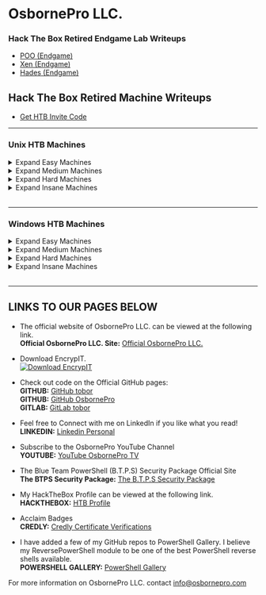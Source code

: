# OsbornePro LLC.
### Hack The Box Retired Endgame Lab Writeups
- [POO (Endgame)](https://writeups.osbornepro.com/POO.pdf)
- [Xen (Endgame)](https://writeups.osbornepro.com/Xen.pdf)
- [Hades (Endgame)](https://writeups.osbornepro.com/Hades.pdf)

## Hack The Box Retired Machine Writeups

- [Get HTB Invite Code](https://writeups.osbornepro.com/Get_HTB_Invite_Code.pdf)

---

### Unix HTB Machines

<details>
  <summary>Expand Easy Machines</summary>
  
  <h4>Easy</h4>

<li><a href="https://writeups.osbornepro.com/Academy.pdf">Academy</a></li>
<li><a href="https://writeups.osbornepro.com/Admirer.pdf">Admirer</a></li>
<li><a href="https://writeups.osbornepro.com/Backdoor.pdf">Backdoor</a></li>
<li><a href="https://writeups.osbornepro.com/Doctor.pdf">Doctor</a></li>
<li><a href="https://writeups.osbornepro.com/Friendzone.pdf">Friendzone</a></li>
<li><a href="https://writeups.osbornepro.com/Luanne.pdf">Luanne</a></li>
<li><a href="https://writeups.osbornepro.com/OpenAdmin.pdf">OpenAdmin</a></li>
<li><a href="https://writeups.osbornepro.com/Pandora.pdf">Pandora</a></li>
<li><a href="https://writeups.osbornepro.com/PC.pdf">PC</a></li>
<li><a href="https://writeups.osbornepro.com/Pilgrimage.pdf">Pilgrimage</a></li>
<li><a href="https://writeups.osbornepro.com/Postman.pdf">Postman</a></li>
<li><a href="https://writeups.osbornepro.com/Sau.pdf">Sau</a></li>
<li><a href="https://writeups.osbornepro.com/Tabby.pdf">Tabby</a></li>
<li><a href="https://writeups.osbornepro.com/Topology.pdf">Topology</a></li>
<li><a href="https://writeups.osbornepro.com/Traceback.pdf">Traceback</a></li>
<li><a href="https://writeups.osbornepro.com/Traverxec.pdf">Traverxec</a></li>
<li><a href="https://writeups.osbornepro.com/Writeup.pdf">Writeup</a></li>

</details>


<details>
  <summary>Expand Medium Machines</summary>
  
  <h4>Medium</h4>
      
<li><a href="https://writeups.osbornepro.com/AI.pdf">AI</a></li>
<li><a href="https://writeups.osbornepro.com/Bitlab.pdf">Bitlab</a></li>
<li><a href="https://writeups.osbornepro.com/Book.pdf">Book</a></li>
<li><a href="https://writeups.osbornepro.com/Cache.pdf">Cache</a></li>
<li><a href="https://writeups.osbornepro.com/Craft.pdf">Craft</a></li>
<li><a href="https://writeups.osbornepro.com/Jewel.pdf">Jewel</a></li>
<li><a href="https://writeups.osbornepro.com/Luke.pdf">Luke</a></li>
<li><a href="https://writeups.osbornepro.com/Magic.pdf">Magic</a></li>
<li><a href="https://writeups.osbornepro.com/Mango.pdf">Mango</a></li>
<li><a href="https://writeups.osbornepro.com/Meta.pdf">Meta</a></li>
<li><a href="https://writeups.osbornepro.com/Obscurity.pdf">Obscurity</a></li>
<li><a href="https://writeups.osbornepro.com/OpenKeyS.pdf">OpenKeyS</a></li>
<li><a href="https://writeups.osbornepro.com/Passage.pdf">Passage</a></li>
<li><a href="https://writeups.osbornepro.com/SneakyMailer.pdf">SneakyMailer</a></li>
<li><a href="https://writeups.osbornepro.com/Time.pdf">Time</a></li>
<li><a href="https://writeups.osbornepro.com/Timing.pdf">Timing</a></li>
<li><a href="https://writeups.osbornepro.com/Undetected.pdf"><Undetected</a></li>
<li><a href="https://writeups.osbornepro.com/Unicode.pdf">Unicode</a></li>
<li><a href="https://writeups.osbornepro.com/Wall.pdf">Wall</a></li>
  
</details>

<details>
  <summary>Expand Hard Machines</summary>
  
  <h4>Hard</h4>

<li><a href="https://writeups.osbornepro.com/Compromised.pdf">Compromised</a></li>
<li><a href="https://writeups.osbornepro.com/Feline.pdf">Feline</a></li>
<li><a href="https://writeups.osbornepro.com/ForwardSlash.pdf">ForwardSlash</a></li>
<li><a href="https://writeups.osbornepro.com/Intense.pdf">Intense</a></li>
<li><a href="https://writeups.osbornepro.com/Patents.pdf">Patents</a></li>
<li><a href="https://writeups.osbornepro.com/Player.pdf">Player</a></li>
<li><a href="https://writeups.osbornepro.com/Quick.pdf">Quick</a></li>
<li><a href="https://writeups.osbornepro.com/Registry.pdf">Registry</a></li>
<li><a href="https://writeups.osbornepro.com/Scavenger.pdf">Scavenger</a></li>
<li><a href="https://writeups.osbornepro.com/Travel.pdf">Travel</a></li>
<li><a href="https://writeups.osbornepro.com/Unbalanced.pdf">Unbalanced</a></li>
<li><a href="https://writeups.osbornepro.com/Zetta.pdf">Zetta</a></li>
      
</details>

<details>
  <summary>Expand Insane Machines</summary>

<h4>Insane</h4>

<li><a href="https://writeups.osbornepro.com/CTF.pdf">CTF</a></li>
<li><a href="https://writeups.osbornepro.com/Crossfit.pdf">CrossFit</a></li>
<li><a href="https://writeups.osbornepro.com/Dyplesher.pdf">Dyplesher</a></li>
<li><a href="https://writeups.osbornepro.com/Fortune.pdf">Fortune</a></li>
<li><a href="https://writeups.osbornepro.com/Player2.pdf">PlayerTwo</a></li>
<li><a href="https://writeups.osbornepro.com/Rope%20.pdf">RopeTwo</a></li>
<li><a href="https://writeups.osbornepro.com/Smasher2.pdf">Smasher2</a></li>
      
</details>
<br>

---

### Windows HTB Machines

<details>
  <summary>Expand Easy Machines</summary>
  
  <h4>Easy</h4>

<li><a href="https://writeups.osbornepro.com/Bastion.pdf">Bastion</a></li>
<li><a href="https://writeups.osbornepro.com/Blunder.pdf">Blunder</a></li>
<li><a href="https://writeups.osbornepro.com/Buff.pdf">Buff</a></li>
<li><a href="https://writeups.osbornepro.com/Forest.pdf">Forest</a></li>
<li><a href="https://writeups.osbornepro.com/Heist.pdf">Heist</a></li>
<li><a href="https://writeups.osbornepro.com/Nest.pdf">Nest</a></li>
<li><a href="https://writeups.osbornepro.com/NetMon.pdf">NetMon</a></li>
<li><a href="https://writeups.osbornepro.com/Omni.pdf">Omni</a></li>
<li><a href="https://writeups.osbornepro.com/Remote.pdf">Remote</a></li>
<li><a href="https://writeups.osbornepro.com/Sauna.pdf">Sauna</a></li>
<li><a href="https://writeups.osbornepro.com/ServMon.pdf">ServMon</a></li>

</details>

<details>
  <summary>Expand Medium Machines</summary>
  
  <h4>Medium</h4>

<li><a href="https://writeups.osbornepro.com/Authority.pdf">Authority</a></li>
<li><a href="https://writeups.osbornepro.com/Cascade.pdf">Cascade</a></li>
<li><a href="https://writeups.osbornepro.com/Fuse.pdf">Fuse</a></li>
<li><a href="https://writeups.osbornepro.com/Json.pdf">Json</a></li>
<li><a href="https://writeups.osbornepro.com/Monteverde.pdf">Monteverde</a></li>
<li><a href="https://writeups.osbornepro.com/Querier.pdf">Querier</a></li>
<li><a href="https://writeups.osbornepro.com/Resolute.pdf">Resolute</a></li>
<li><a href="https://writeups.osbornepro.com/Sniper.pdf">Sniper</a></li>
<li><a href="https://writeups.osbornepro.com/Worker.pdf">Worker</a></li>
</details>

<details>
  <summary>Expand Hard Machines</summary>
  
  <h4>Hard</h4>
  
<li><a href="https://writeups.osbornepro.com/Blackfield.pdf">Blackfield</a></li>
<li><a href="https://writeups.osbornepro.com/Conceal.pdf">Conceal</a></li>
<li><a href="https://writeups.osbornepro.com/Control.pdf">Control</a></li>
<li><a href="https://writeups.osbornepro.com/HelpLine.pdf">Helpline</a></li>
<li><a href="https://writeups.osbornepro.com/RE.pdf">RE</a></li>
</details>

<details>
  <summary>Expand Insane Machines</summary>
  
  <h4>Insane</h4>

<li><a href="https://writeups.osbornepro.com/BankRobber.pdf">BankRobber</a></li>
<li><a href="https://writeups.osbornepro.com/HackBack.pdf">HackBack</a></li>
<li><a href="https://writeups.osbornepro.com/Multimaster.pdf">Multimaster</a></li>
  
</details>
<br>

---

## LINKS TO OUR PAGES BELOW
- The official website of OsbornePro LLC. can be viewed at the following link.<br>
__Official OsbornePro LLC. Site:__ [Official OsbornePro LLC.](https://osbornepro.com)

- Download EncrypIT.<br>
[![Download EncrypIT](https://a.fsdn.com/con/app/sf-download-button)](https://sourceforge.net/projects/encrypit/files/latest/download)

- Check out code on the Official GitHub pages: <br>
__GITHUB:__ [GitHub tobor](https://github.com/tobor88) <br>
__GITHUB:__ [GitHub OsbornePro](https://github.com/osbornepro)<br>
__GITLAB:__ [GitLab tobor](https://gitlab.com/tobor88)<br>

- Feel free to Connect with me on LinkedIn if you like what you read!<br>
__LINKEDIN:__ [Linkedin Personal](https://www.linkedin.com/in/roberthosborne/)

- Subscribe to the OsbornePro YouTube Channel<br>
__YOUTUBE:__ [YouTube OsbornePro TV](https://www.youtube.com/c/OsborneProLLC)

- The Blue Team PowerShell (B.T.P.S) Security Package Official Site <br>
__The BTPS Security Package:__ [The B.T.P.S Security Package](https://btpssecpack.osbornepro.com)

- My HackTheBox Profile can be viewed at the following link.<br>
__HACKTHEBOX:__ [HTB Profile](https://www.hackthebox.eu/profile/52286)

- Acclaim Badges<br>
__CREDLY:__ [Credly Certificate Verifications](https://www.credly.com/users/roberthosborne/badges)

- I have added a few of my GitHub repos to PowerShell Gallery. I believe my ReversePowerShell module to be one of the best PowerShell reverse shells available.<br>
__POWERSHELL GALLERY:__ [PowerShell Gallery](https://www.powershellgallery.com/profiles/tobor)

For more information on OsbornePro LLC. contact info@osbornepro.com 
